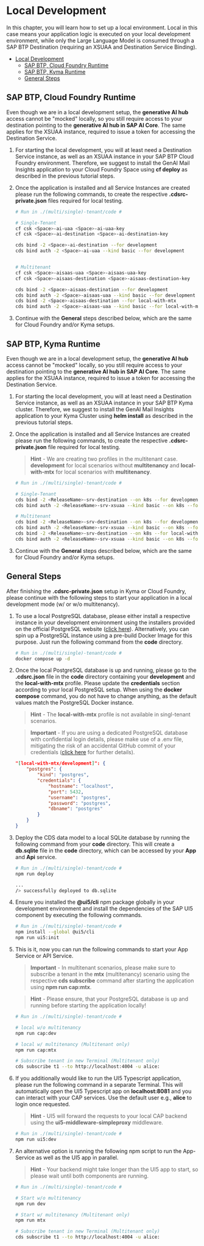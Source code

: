 # Local Development

In this chapter, you will learn how to set up a local environment. Local in this case means your application logic is executed on your local development environment, while only the Large Language Model is consumed through a SAP BTP Destination (requiring an XSUAA and Destination Service Binding).

- [Local Development](#local-development)
  - [SAP BTP, Cloud Foundry Runtime](#sap-btp-cloud-foundry-runtime)
  - [SAP BTP, Kyma Runtime](#sap-btp-kyma-runtime)
  - [General Steps](#general-steps)


## SAP BTP, Cloud Foundry Runtime

Even though we are in a local development setup, the **generative AI hub** access cannot be "mocked" locally, so you still require access to your destination pointing to the **generative AI hub in SAP AI Core**. The same applies for the XSUAA instance, required to issue a token for accessing the Destination Service. 

1. For starting the local development, you will at least need a Destination Service instance, as well as an XSUAA instance in your SAP BTP Cloud Foundry environment. Therefore, we suggest to install the GenAI Mail Insights application to your Cloud Foundry Space using **cf deploy** as described in the previous tutorial steps. 

2. Once the application is installed and all Service Instances are created please run the following commands, to create the respective **.cdsrc-private.json** files required for local testing. 

    ```sh
    # Run in ./(multi/single)-tenant/code #

    # Single-Tenant
    cf csk <Space>-ai-uaa <Space>-ai-uaa-key
    cf csk <Space>-ai-destination <Space>-ai-destination-key
    
    cds bind -2 <Space>-ai-destination --for development
    cds bind auth -2 <Space>-ai-uaa --kind basic --for development


    # Multitenant
    cf csk <Space>-aisaas-uaa <Space>-aisaas-uaa-key
    cf csk <Space>-aisaas-destination <Space>-aisaas-destination-key

    cds bind -2 <Space>-aisaas-destination --for development
    cds bind auth -2 <Space>-aisaas-uaa --kind basic --for development
    cds bind -2 <Space>-aisaas-destination --for local-with-mtx
    cds bind auth -2 <Space>-aisaas-uaa --kind basic --for local-with-mtx
    ```

3. Continue with the **General** steps described below, which are the same for Cloud Foundry and/or Kyma setups. 


## SAP BTP, Kyma Runtime

Even though we are in a local development setup, the **generative AI hub** access cannot be "mocked" locally, so you still require access to your destination pointing to the **generative AI hub in SAP AI Core**. The same applies for the XSUAA instance, required to issue a token for accessing the Destination Service. 

1. For starting the local development, you will at least need a Destination Service instance, as well as an XSUAA instance in your SAP BTP Kyma cluster. Therefore, we suggest to install the GenAI Mail Insights application to your Kyma Cluster using **helm install** as described in the previous tutorial steps. 

2. Once the application is installed and all Service Instances are created please run the following commands, to create the respective **.cdsrc-private.json** file required for local testing. 

    > **Hint** - We are creating two profiles in the multitenant case. **development** for local scenarios without **multitenancy** and **local-with-mtx** for local scenarios with **multitenancy**. 

    ```sh
    # Run in ./(multi/single)-tenant/code #

    # Single-Tenant
    cds bind -2 <ReleaseName>-srv-destination --on k8s --for development
    cds bind auth -2 <ReleaseName>-srv-xsuaa --kind basic --on k8s --for development

    # Multitenant
    cds bind -2 <ReleaseName>-srv-destination --on k8s --for development
    cds bind auth -2 <ReleaseName>-srv-xsuaa --kind basic --on k8s --for development
    cds bind -2 <ReleaseName>-srv-destination --on k8s --for local-with-mtx
    cds bind auth -2 <ReleaseName>-srv-xsuaa --kind basic --on k8s --for local-with-mtx
    ```

3. Continue with the **General** steps described below, which are the same for Cloud Foundry and/or Kyma setups. 


## General Steps

After finishing the **.cdsrc-private.json** setup in Kyma or Cloud Foundry, please continue with the following steps to start your application in a local development mode (w/ or w/o multitenancy).

1. To use a local PostgreSQL database, please either install a respective instance in your development environment using the installers provided on the official PostgreSQL website ([click here](https://www.postgresql.org/download/)). Alternatively, you can spin up a PostgreSQL instance using a pre-build Docker Image for this purpose. Just run the following command from the **code** directory. 

    ```sh
    # Run in ./(multi/single)-tenant/code #
    docker compose up -d
    ```

2. Once the local PostgreSQL database is up and running, please go to the **.cdsrc.json** file in the **code** directory containing your **development** and the **local-with-mtx** profile. Please update the **credentials** section according to your local PostgreSQL setup. When using the **docker compose** command, you do not have to change anything, as the default values match the PostgreSQL Docker instance. 
   
    > **Hint** - The **local-with-mtx** profile is not available in singl-tenant scenarios. 
   
    > **Important** - If you are using a dedicated PostgreSQL database with confidential login details, please make use of a .env file, mitigating the risk of an accidental GitHub commit of your credentials ([click here](https://cap.cloud.sap/docs/guides/databases-postgres#in-project-env-files) for further details).

    ```json
    "[local-with-mtx/development]": {
        "postgres": {
            "kind": "postgres",
            "credentials": {
                "hostname": "localhost",
                "port": 5432,
                "username": "postgres",
                "password": "postgres",
                "dbname": "postgres"
            }
        }
    }
    ```

3. Deploy the CDS data model to a local SQLite database by running the following command from your **code** directory. This will create a **db.sqlite** file in the **code** directory, which can be accessed by your **App** and **Api** service. 

    ```sh
    # Run in ./(multi/single)-tenant/code #
    npm run deploy

    ...
    /> successfully deployed to db.sqlite 
    ```

4. Ensure you installed the **@ui5/cli** npm package globally in your development environment and install the dependencies of the SAP UI5 component by executing the following commands. 

    ```sh
    # Run in ./(multi/single)-tenant/code #
    npm install --global @ui5/cli
    npm run ui5:init
    ```

5. This is it, now you can run the following commands to start your App Service or API Service. 

    > **Important** - In multitenant scenarios, please make sure to subscribe a tenant in the **mtx** (multitenancy) scenario using the respective **cds subscribe** command after starting the application using **npm run cap:mtx**. 

    > **Hint** - Please ensure, that your PostgreSQL database is up and running before starting the application locally! 

    ```sh
    # Run in ./(multi/single)-tenant/code #

    # local w/o multitenancy
    npm run cap:dev 

    # local w/ multitenancy (Multitenant only)
    npm run cap:mtx 

    # Subscribe tenant in new Terminal (Multitenant only)
    cds subscribe t1 --to http://localhost:4004 -u alice: 
    ```

6. If you additionally would like to run the UI5 Typescript application, please run the following command in a separate Terminal. This will automatically open the UI5 Typescript app on **localhost:8081** and you can interact with your CAP services. Use the default user e.g., **alice** to login once requested. 
   
   > **Hint** - UI5 will forward the requests to your local CAP backend using the **ui5-middleware-simpleproxy** middleware.

    ```sh
    # Run in ./(multi/single)-tenant/code #
    npm run ui5:dev 
    ```

7. An alternative option is running the following npm script to run the App-Service as well as the UI5 app in parallel. 
   
   > **Hint** - Your backend might take longer than the UI5 app to start, so please wait until both components are running. 

    ```sh
    # Run in ./(multi/single)-tenant/code #

    # Start w/o multitenancy
    npm run dev

    # Start w/ multitenancy (Multitenant only)
    npm run mtx 

    # Subscribe tenant in new Terminal (Multitenant only)
    cds subscribe t1 --to http://localhost:4004 -u alice:
    ```
